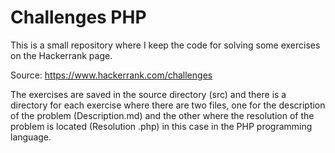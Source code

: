 # Challenges PHP

This is a small repository where I keep the code for solving some exercises on the Hackerrank page.

Source: https://www.hackerrank.com/challenges

The exercises are saved in the source directory (src) and there is a directory for each exercise where there are two files, one for the description of the problem (Description.md) and the other where the resolution of the problem is located (Resolution .php) in this case in the PHP programming language.